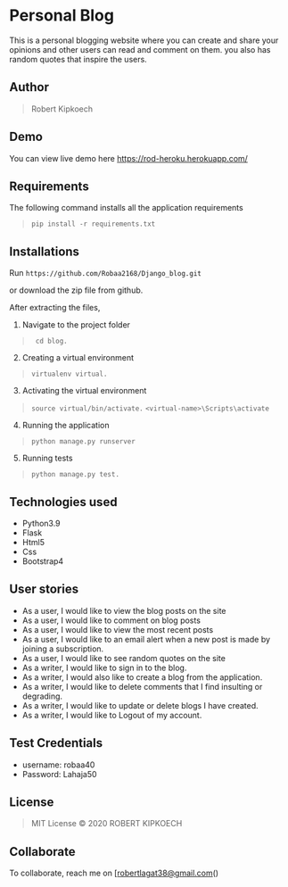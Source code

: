 # Personal Blog
This is a personal blogging website where you can create and share your opinions and other users can read and comment on them. you also has random quotes that inspire the users. 

## Author
> Robert Kipkoech


## Demo
You can view live demo here https://rod-heroku.herokuapp.com/


## Requirements

The following command installs all the application requirements
>``pip install -r requirements.txt``


## Installations

Run 
``https://github.com/Robaa2168/Django_blog.git``

or download the zip file from github.

After extracting the files, 

1. Navigate to the project folder
>`` cd blog.`` 

2. Creating a virtual environment
>``virtualenv virtual.``

3. Activating the virtual environment
>``source virtual/bin/activate.``
>``<virtual-name>\Scripts\activate``
 
4. Running the application
>``python manage.py runserver``

5. Running tests

 > ``python manage.py test.``


## Technologies used
* Python3.9
* Flask
* Html5
* Css
* Bootstrap4


## User stories
* As a user, I would like to view the blog posts on the site
* As a user, I would like to comment on blog posts
* As a user, I would like to view the most recent posts
* As a user, I would like to an email alert when a new post is made by joining a subscription.
* As a user, I would like to see random quotes on the site
* As a writer, I would like to sign in to the blog.
* As a writer, I would also like to create a blog from the application.
* As a writer, I would like to delete comments that I find insulting or degrading.
* As a writer, I would like to update or delete blogs I have created.
* As a writer, I would like to Logout of my account.

## Test Credentials
* username: robaa40
* Password: Lahaja50

## License
> MIT License &copy; 2020 ROBERT KIPKOECH

## Collaborate
To collaborate, reach me on [robertlagat38@gmail.com()
